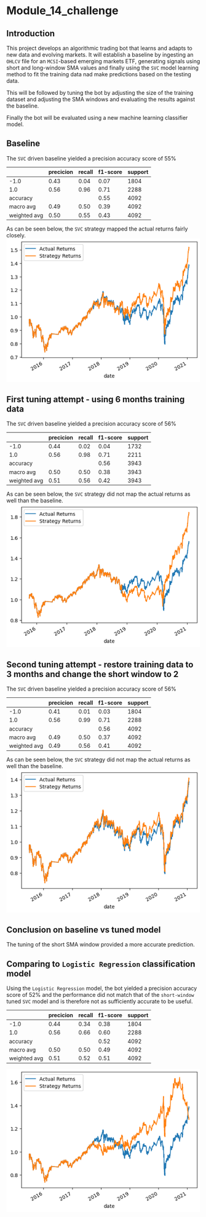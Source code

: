 # Module_14_challenge
## Introduction
This project develops an algorithmic trading bot that learns and adapts to new data and evolving markets.  It will establish a baseline by ingesting an `OHLCV` file for an `MCSI`-based emerging markets ETF, generating signals using short and long-window SMA values and finally using the `SVC` model learning method to fit the training data nad make predictions based on the testing data.  

This will be followed by tuning the bot by adjusting the size of the training dataset and adjusting the SMA windows and evaluating the results against the baseline.  

Finally the bot will be evaluated using a new machine learning classifier model.

## Baseline
The `SVC` driven baseline yielded a precision accuracy score of 55%

||precicion|recall|f1-score|support|
|-|-|-|-|-|
|-1.0|0.43|0.04|0.07|1804|
|1.0|0.56|0.96|0.71|2288|
|accuracy|||0.55|4092|
|macro avg|0.49|0.50|0.39|4092|
weighted avg|0.50|0.55|0.43|4092|

As can be seen below, the `SVC` strategy mapped the actual returns fairly closely.
![SVC Baseline](./Images/baseline.png)

## First tuning attempt - using 6 months training data
The `SVC` driven baseline yielded a precision accuracy score of 56%

||precicion|recall|f1-score|support|
|-|-|-|-|-|
|-1.0|0.44|0.02|0.04|1732|
|1.0|0.56|0.98|0.71|2211|
|accuracy|||0.56|3943|
|macro avg|0.50|0.50|0.38|3943|
weighted avg|0.51|0.56|0.42|3943|

As can be seen below, the `SVC` strategy did not map the actual returns as well than the baseline.
![SVC tuning attempt 1](./Images/tune1_6_mths.png)

## Second tuning attempt - restore training data to 3 months and change the short window to 2
The `SVC` driven baseline yielded a precision accuracy score of 56%

||precicion|recall|f1-score|support|
|-|-|-|-|-|
|-1.0|0.41|0.01|0.03|1804|
|1.0|0.56|0.99|0.71|2288|
|accuracy|||0.56|4092|
|macro avg|0.49|0.50|0.37|4092|
weighted avg|0.49|0.56|0.41|4092|

As can be seen below, the `SVC` strategy did not map the actual returns as well than the baseline.
![SVC Tuning attempt 2](./Images/tune2_SMA_2.png)

## Conclusion on baseline vs tuned model
The tuning of the short SMA window provided a more accurate prediction.

## Comparing to `Logistic Regression` classification model
Using the `Logistic Regression` model, the bot yielded a precision accuracy score of 52% and the performance did not match that of the `short-window` tuned `SVC` model and is therefore not as sufficiently accurate to be useful.

||precicion|recall|f1-score|support|
|-|-|-|-|-|
|-1.0|0.44|0.34|0.38|1804|
|1.0|0.56|0.66|0.60|2288|
|accuracy|||0.52|4092|
|macro avg|0.50|0.50|0.49|4092|
weighted avg|0.51|0.52|0.51|4092|

![Logistic Regression](./Images/logistic_regression.png)
